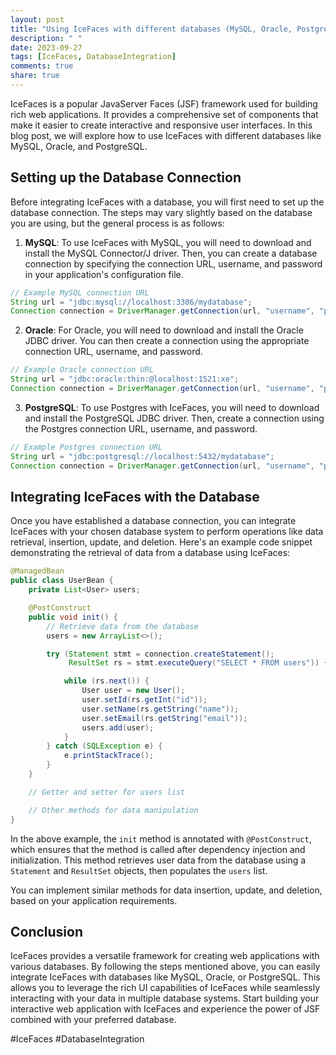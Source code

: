 ```yaml
---
layout: post
title: "Using IceFaces with different databases (MySQL, Oracle, PostgreSQL)"
description: " "
date: 2023-09-27
tags: [IceFaces, DatabaseIntegration]
comments: true
share: true
---
```


IceFaces is a popular JavaServer Faces (JSF) framework used for building rich web applications. It provides a comprehensive set of components that make it easier to create interactive and responsive user interfaces. In this blog post, we will explore how to use IceFaces with different databases like MySQL, Oracle, and PostgreSQL.

## Setting up the Database Connection

Before integrating IceFaces with a database, you will first need to set up the database connection. The steps may vary slightly based on the database you are using, but the general process is as follows:

1. **MySQL**: To use IceFaces with MySQL, you will need to download and install the MySQL Connector/J driver. Then, you can create a database connection by specifying the connection URL, username, and password in your application's configuration file.

```java
// Example MySQL connection URL
String url = "jdbc:mysql://localhost:3306/mydatabase";
Connection connection = DriverManager.getConnection(url, "username", "password");
```

2. **Oracle**: For Oracle, you will need to download and install the Oracle JDBC driver. You can then create a connection using the appropriate connection URL, username, and password.

```java
// Example Oracle connection URL
String url = "jdbc:oracle:thin:@localhost:1521:xe";
Connection connection = DriverManager.getConnection(url, "username", "password");
```

3. **PostgreSQL**: To use Postgres with IceFaces, you will need to download and install the PostgreSQL JDBC driver. Then, create a connection using the Postgres connection URL, username, and password.

```java
// Example Postgres connection URL
String url = "jdbc:postgresql://localhost:5432/mydatabase";
Connection connection = DriverManager.getConnection(url, "username", "password");
```

## Integrating IceFaces with the Database

Once you have established a database connection, you can integrate IceFaces with your chosen database system to perform operations like data retrieval, insertion, update, and deletion. Here's an example code snippet demonstrating the retrieval of data from a database using IceFaces:

```java
@ManagedBean
public class UserBean {
    private List<User> users;

    @PostConstruct
    public void init() {
        // Retrieve data from the database
        users = new ArrayList<>();

        try (Statement stmt = connection.createStatement();
             ResultSet rs = stmt.executeQuery("SELECT * FROM users")) {

            while (rs.next()) {
                User user = new User();
                user.setId(rs.getInt("id"));
                user.setName(rs.getString("name"));
                user.setEmail(rs.getString("email"));
                users.add(user);
            }
        } catch (SQLException e) {
            e.printStackTrace();
        }
    }

    // Getter and setter for users list

    // Other methods for data manipulation
}
```

In the above example, the `init` method is annotated with `@PostConstruct`, which ensures that the method is called after dependency injection and initialization. This method retrieves user data from the database using a `Statement` and `ResultSet` objects, then populates the `users` list.

You can implement similar methods for data insertion, update, and deletion, based on your application requirements.

## Conclusion

IceFaces provides a versatile framework for creating web applications with various databases. By following the steps mentioned above, you can easily integrate IceFaces with databases like MySQL, Oracle, or PostgreSQL. This allows you to leverage the rich UI capabilities of IceFaces while seamlessly interacting with your data in multiple database systems. Start building your interactive web application with IceFaces and experience the power of JSF combined with your preferred database.

\#IceFaces #DatabaseIntegration